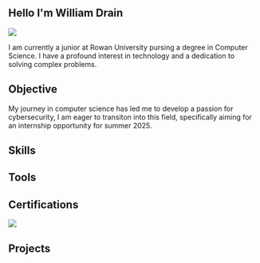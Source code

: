 ## Hello I'm William Drain
<a href="https://www.linkedin.com/in/william-drain-749813328"><img src="https://img.shields.io/badge/-LinkedIn-0072b1?&style=for-the-badge&logo=linkedin&logoColor=white" /></a>

I am currently a junior at Rowan University pursing a degree in Computer Science. I have a profound interest in technology and a dedication to solving complex problems.

## Objective

My journey in computer science has led me to develop a passion for cybersecurity, I am eager to transiton into this field, specifically aiming for an internship opportunity for summer 2025.

## Skills

## Tools

## Certifications 
<div>
  <img src="https://img.shields.io/badge/-Security%2B-FF0000?&style=for-the-badge&logo=CompTIA&logoColor=white" />

</div>

## Projects

